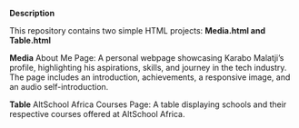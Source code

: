 **Description**

This repository contains two simple HTML projects: **Media.html and Table.html**

**Media**
About Me Page: A personal webpage showcasing Karabo Malatji’s profile, highlighting his aspirations, skills, and journey in the tech industry.
The page includes an introduction, achievements, a responsive image, and an audio self-introduction.

**Table**
AltSchool Africa Courses Page: A table displaying schools and their respective courses offered at AltSchool Africa.
